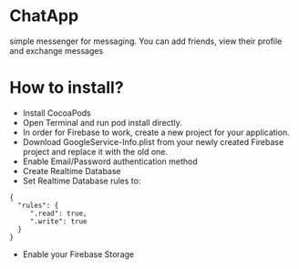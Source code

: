 # ChatApp
simple messenger for messaging. You can add friends, view their profile and exchange messages

# How to install?

* Install CocoaPods
* Open Terminal and run pod install directly.
* In order for Firebase to work, create a new project for your application.
* Download GoogleService-Info.plist from your newly created Firebase project and replace it with the old one.
* Enable Email/Password authentication method
* Create Realtime Database
* Set Realtime Database rules to:
```
{
  "rules": {
     ".read": true,
     ".write": true     
  }
}
```
* Enable your Firebase Storage
